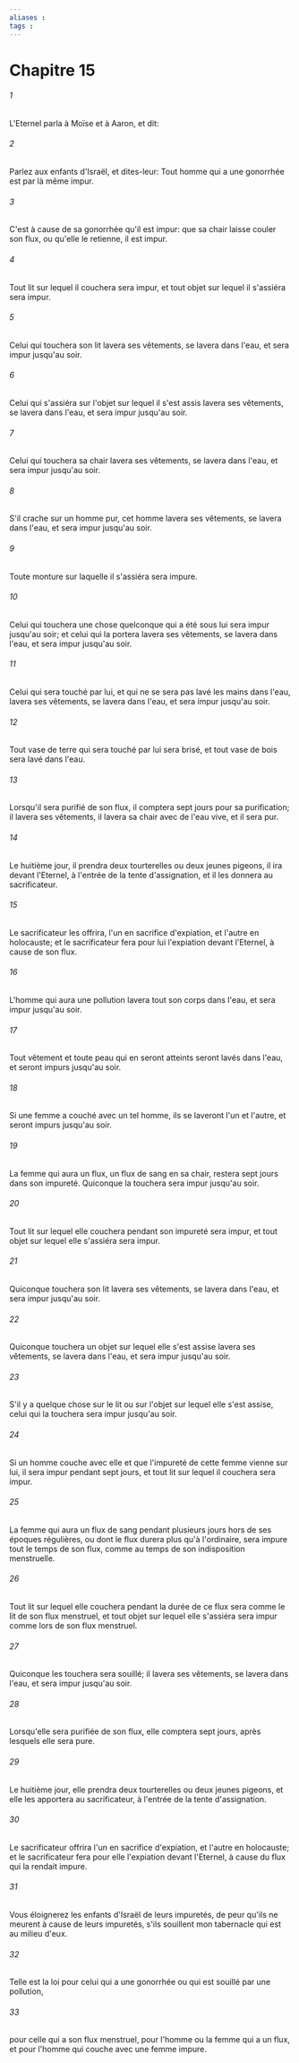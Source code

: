 ```yaml
---
aliases : 
tags : 
---
```


# Chapitre 15

###### 1
L'Eternel parla à Moïse et à Aaron, et dit:
###### 2
Parlez aux enfants d'Israël, et dites-leur: Tout homme qui a une gonorrhée est par là même impur.
###### 3
C'est à cause de sa gonorrhée qu'il est impur: que sa chair laisse couler son flux, ou qu'elle le retienne, il est impur.
###### 4
Tout lit sur lequel il couchera sera impur, et tout objet sur lequel il s'assiéra sera impur.
###### 5
Celui qui touchera son lit lavera ses vêtements, se lavera dans l'eau, et sera impur jusqu'au soir.
###### 6
Celui qui s'assiéra sur l'objet sur lequel il s'est assis lavera ses vêtements, se lavera dans l'eau, et sera impur jusqu'au soir.
###### 7
Celui qui touchera sa chair lavera ses vêtements, se lavera dans l'eau, et sera impur jusqu'au soir.
###### 8
S'il crache sur un homme pur, cet homme lavera ses vêtements, se lavera dans l'eau, et sera impur jusqu'au soir.
###### 9
Toute monture sur laquelle il s'assiéra sera impure.
###### 10
Celui qui touchera une chose quelconque qui a été sous lui sera impur jusqu'au soir; et celui qui la portera lavera ses vêtements, se lavera dans l'eau, et sera impur jusqu'au soir.
###### 11
Celui qui sera touché par lui, et qui ne se sera pas lavé les mains dans l'eau, lavera ses vêtements, se lavera dans l'eau, et sera impur jusqu'au soir.
###### 12
Tout vase de terre qui sera touché par lui sera brisé, et tout vase de bois sera lavé dans l'eau.
###### 13
Lorsqu'il sera purifié de son flux, il comptera sept jours pour sa purification; il lavera ses vêtements, il lavera sa chair avec de l'eau vive, et il sera pur.
###### 14
Le huitième jour, il prendra deux tourterelles ou deux jeunes pigeons, il ira devant l'Eternel, à l'entrée de la tente d'assignation, et il les donnera au sacrificateur.
###### 15
Le sacrificateur les offrira, l'un en sacrifice d'expiation, et l'autre en holocauste; et le sacrificateur fera pour lui l'expiation devant l'Eternel, à cause de son flux.
###### 16
L'homme qui aura une pollution lavera tout son corps dans l'eau, et sera impur jusqu'au soir.
###### 17
Tout vêtement et toute peau qui en seront atteints seront lavés dans l'eau, et seront impurs jusqu'au soir.
###### 18
Si une femme a couché avec un tel homme, ils se laveront l'un et l'autre, et seront impurs jusqu'au soir.
###### 19
La femme qui aura un flux, un flux de sang en sa chair, restera sept jours dans son impureté. Quiconque la touchera sera impur jusqu'au soir.
###### 20
Tout lit sur lequel elle couchera pendant son impureté sera impur, et tout objet sur lequel elle s'assiéra sera impur.
###### 21
Quiconque touchera son lit lavera ses vêtements, se lavera dans l'eau, et sera impur jusqu'au soir.
###### 22
Quiconque touchera un objet sur lequel elle s'est assise lavera ses vêtements, se lavera dans l'eau, et sera impur jusqu'au soir.
###### 23
S'il y a quelque chose sur le lit ou sur l'objet sur lequel elle s'est assise, celui qui la touchera sera impur jusqu'au soir.
###### 24
Si un homme couche avec elle et que l'impureté de cette femme vienne sur lui, il sera impur pendant sept jours, et tout lit sur lequel il couchera sera impur.
###### 25
La femme qui aura un flux de sang pendant plusieurs jours hors de ses époques régulières, ou dont le flux durera plus qu'à l'ordinaire, sera impure tout le temps de son flux, comme au temps de son indisposition menstruelle.
###### 26
Tout lit sur lequel elle couchera pendant la durée de ce flux sera comme le lit de son flux menstruel, et tout objet sur lequel elle s'assiéra sera impur comme lors de son flux menstruel.
###### 27
Quiconque les touchera sera souillé; il lavera ses vêtements, se lavera dans l'eau, et sera impur jusqu'au soir.
###### 28
Lorsqu'elle sera purifiée de son flux, elle comptera sept jours, après lesquels elle sera pure.
###### 29
Le huitième jour, elle prendra deux tourterelles ou deux jeunes pigeons, et elle les apportera au sacrificateur, à l'entrée de la tente d'assignation.
###### 30
Le sacrificateur offrira l'un en sacrifice d'expiation, et l'autre en holocauste; et le sacrificateur fera pour elle l'expiation devant l'Eternel, à cause du flux qui la rendait impure.
###### 31
Vous éloignerez les enfants d'Israël de leurs impuretés, de peur qu'ils ne meurent à cause de leurs impuretés, s'ils souillent mon tabernacle qui est au milieu d'eux.
###### 32
Telle est la loi pour celui qui a une gonorrhée ou qui est souillé par une pollution,
###### 33
pour celle qui a son flux menstruel, pour l'homme ou la femme qui a un flux, et pour l'homme qui couche avec une femme impure.
